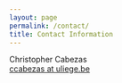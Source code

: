 ```yaml
---
layout: page
permalink: /contact/
title: Contact Information 
---
```


Christopher Cabezas <br>
<a href = "mailto: ccabezas at uliege.be">ccabezas at uliege.be</a> <br>

